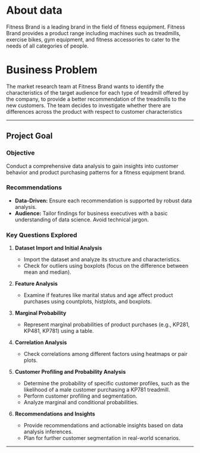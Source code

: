 <h1>About data</h1>
Fitness Brand is a leading brand in the field of fitness equipment. Fitness Brand provides a product range including machines such as treadmills, exercise bikes, gym equipment, and fitness accessories to cater to the needs of all categories of people.

<h1>Business Problem</h1>

The market research team at Fitness Brand wants to identify the characteristics of the target audience for each type of treadmill offered by the company, to provide a better recommendation of the treadmills to the new customers. The team decides to investigate whether there are differences across the product with respect to customer characteristics

---

## Project Goal

### Objective

Conduct a comprehensive data analysis to gain insights into customer behavior and product purchasing patterns for a fitness equipment brand.

### Recommendations

- **Data-Driven:** Ensure each recommendation is supported by robust data analysis.
- **Audience:** Tailor findings for business executives with a basic understanding of data science. Avoid technical jargon.

### Key Questions Explored

1. **Dataset Import and Initial Analysis**

   - Import the dataset and analyze its structure and characteristics.
   - Check for outliers using boxplots (focus on the difference between mean and median).

2. **Feature Analysis**

   - Examine if features like marital status and age affect product purchases using countplots, histplots, and boxplots.

3. **Marginal Probability**

   - Represent marginal probabilities of product purchases (e.g., KP281, KP481, KP781) using a table.

4. **Correlation Analysis**

   - Check correlations among different factors using heatmaps or pair plots.

5. **Customer Profiling and Probability Analysis**

   - Determine the probability of specific customer profiles, such as the likelihood of a male customer purchasing a KP781 treadmill.
   - Perform customer profiling and segmentation.
   - Analyze marginal and conditional probabilities.

6. **Recommendations and Insights**
   - Provide recommendations and actionable insights based on data analysis inferences.
   - Plan for further customer segmentation in real-world scenarios.

---
